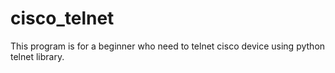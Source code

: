 # cisco_telnet
This program is for a beginner who need to telnet cisco device using python telnet library.
